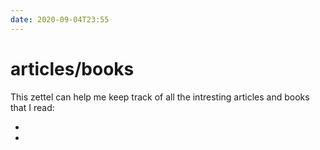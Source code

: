 ```yaml
---
date: 2020-09-04T23:55
---
```


# articles/books

This zettel can help me keep track of all the intresting articles and books that I read:

* <nlos>
* <google-sre-book>

